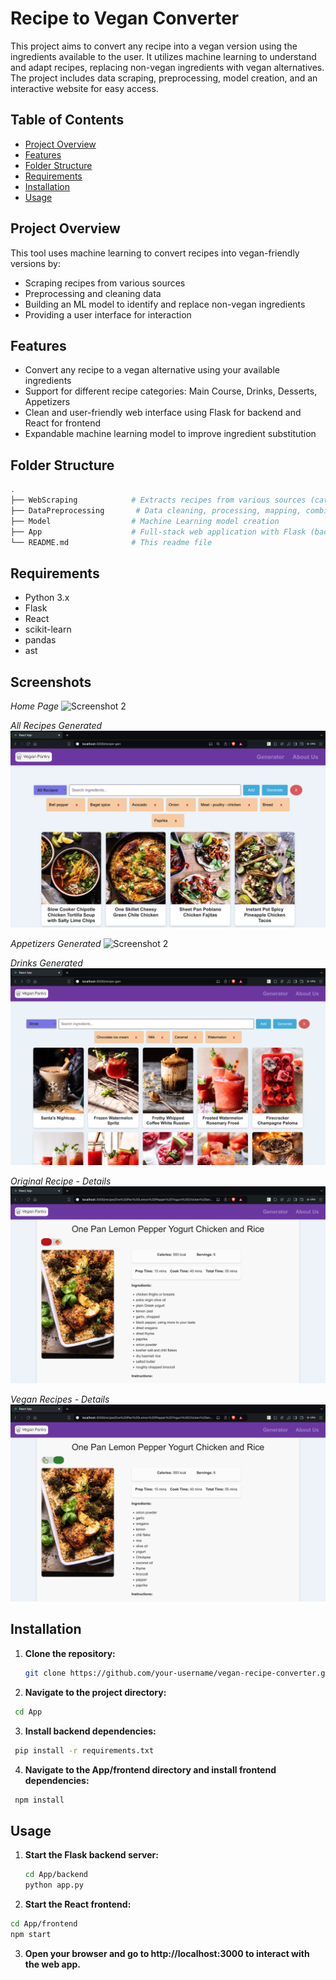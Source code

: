 # Recipe to Vegan Converter

This project aims to convert any recipe into a vegan version using the ingredients available to the user. It utilizes machine learning to understand and adapt recipes, replacing non-vegan ingredients with vegan alternatives. The project includes data scraping, preprocessing, model creation, and an interactive website for easy access.

## Table of Contents
- [Project Overview](#project-overview)
- [Features](#features)
- [Folder Structure](#folder-structure)
- [Requirements](#requirements)
- [Installation](#installation)
- [Usage](#usage)

## Project Overview
This tool uses machine learning to convert recipes into vegan-friendly versions by:
- Scraping recipes from various sources
- Preprocessing and cleaning data
- Building an ML model to identify and replace non-vegan ingredients
- Providing a user interface for interaction

## Features
- Convert any recipe to a vegan alternative using your available ingredients
- Support for different recipe categories: Main Course, Drinks, Desserts, Appetizers
- Clean and user-friendly web interface using Flask for backend and React for frontend
- Expandable machine learning model to improve ingredient substitution

## Folder Structure
```bash
.
├── WebScraping            # Extracts recipes from various sources (categories: main course, drinks, desserts, appetizers)
├── DataPreprocessing       # Data cleaning, processing, mapping, combining
├── Model                  # Machine Learning model creation
├── App                    # Full-stack web application with Flask (backend) and React (frontend)
└── README.md              # This readme file
```
## Requirements
- Python 3.x
- Flask
- React
- scikit-learn
- pandas
- ast

## Screenshots

*Home Page*
![Screenshot 2](Screenshots/HomePage.png)

*All Recipes Generated*
![Screenshot 2](Screenshots/AllRecipes.png)

*Appetizers Generated*
![Screenshot 2](Screenshots/Appetizers.png)

*Drinks Generated*
![Screenshot 2](Screenshots/Drinks.png)

*Original Recipe - Details*
![Screenshot 2](Screenshots/Original_Recipe.png)

*Vegan Recipes - Details*
![Screenshot 2](Screenshots/Vegan_Recipe.png)


## Installation

1. **Clone the repository:**

   ```bash
   git clone https://github.com/your-username/vegan-recipe-converter.git
   ```
2. **Navigate to the project directory:**

  ```bash
   cd App
  ```
3. **Install backend dependencies:**

  ```bash
   pip install -r requirements.txt
  ```
4. **Navigate to the App/frontend directory and install frontend dependencies:**

  ```bash
   npm install
  ```

## Usage

1. **Start the Flask backend server:**

   ```bash
   cd App/backend
   python app.py
   ```
2. **Start the React frontend:**

  ```bash
  cd App/frontend
  npm start
  ```
3. **Open your browser and go to http://localhost:3000 to interact with the web app.**





